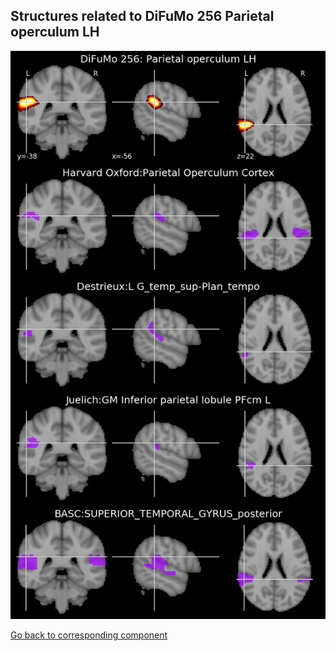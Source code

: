 


## Structures related to DiFuMo 256 Parietal operculum LH

![227](227.jpg "Structures related to DiFuMo 256 Parietal operculum LH")

[Go back to corresponding component](https://parietal-inria.github.io/DiFuMo/256/html/227.html)